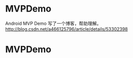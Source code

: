 # MVPDemo
Android MVP Demo   写了一个博客，帮助理解。
http://blog.csdn.net/a466125796/article/details/53302398
# MVPDemo
